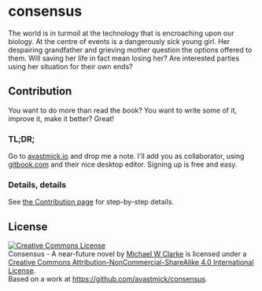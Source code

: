 # consensus 

The world is in turmoil at the technology that is encroaching upon our biology. At the centre of events is a dangerously sick young girl. Her despairing grandfather and grieving mother question the options offered to them. Will saving her life in fact mean losing her? Are interested parties using her situation for their own ends?

## Contribution

You want to do more than read the book? You want to write some of it, improve it, make it better? Great!

### TL;DR;

Go to [avastmick.io](http://avastmick.io/contact/) and drop me a note. I'll add you as collaborator, using [gitbook.com](https://gitbook.com) and their nice desktop editor. Signing up is free and easy.

### Details, details

See [the Contribution page](Contributing.md) for step-by-step details.


## License

<a rel="license" href="http://creativecommons.org/licenses/by-nc-sa/4.0/"><img alt="Creative Commons License" style="border-width:0" src="https://i.creativecommons.org/l/by-nc-sa/4.0/80x15.png" /></a><br /><span xmlns:dct="http://purl.org/dc/terms/" href="http://purl.org/dc/dcmitype/Text" property="dct:title" rel="dct:type">Consensus - A near-future novel</span> by <a xmlns:cc="http://creativecommons.org/ns#" href="https://avastmick.io/about/biography/" property="cc:attributionName" rel="cc:attributionURL">Michael W Clarke</a> is licensed under a <a rel="license" href="http://creativecommons.org/licenses/by-nc-sa/4.0/">Creative Commons Attribution-NonCommercial-ShareAlike 4.0 International License</a>.<br />Based on a work at <a xmlns:dct="http://purl.org/dc/terms/" href="https://github.com/avastmick/consensus" rel="dct:source">https://github.com/avastmick/consensus</a>.